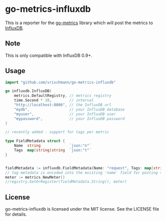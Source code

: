 go-metrics-influxdb
===================

This is a reporter for the [go-metrics](https://github.com/rcrowley/go-metrics) library which will post the metrics to [InfluxDB](https://influxdb.com/).

Note
----

This is only compatible with InfluxDB 0.9+.

Usage
-----

```go
import "github.com/vrischmann/go-metrics-influxdb"

go influxdb.InfluxDB(
    metrics.DefaultRegistry, // metrics registry
    time.Second * 10,        // interval
    "http://localhost:8086", // the InfluxDB url
    "mydb",                  // your InfluxDB database
    "myuser",                // your InfluxDB user
    "mypassword",            // your InfluxDB password
)

// recently added - support for tags per metric

type FieldMetadata struct {
    Name  string             `json:"n"` 
    Tags  map[string]string  `json:"t"`
}


fieldMetadata := influxdb.FieldMetadata{Name: "request", Tags: map[string]string{"status-code": strconv.Itoa(rw.StatusCode()), "method": req.Method, "path": uriPath}}
// tag metadata is encoded into the existing 'name' field for posting to influx, as json
meter := metrics.NewMeter()
//registry.GetOrRegister(fieldMetadata.String(), meter)

```

License
-------

go-metrics-influxdb is licensed under the MIT license. See the LICENSE file for details.
